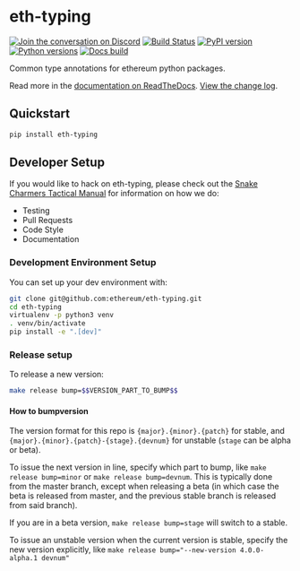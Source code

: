 # eth-typing

[![Join the conversation on Discord](https://img.shields.io/discord/809793915578089484?color=blue&label=chat&logo=discord&logoColor=white)](https://discord.gg/GHryRvPB84)
[![Build Status](https://circleci.com/gh/ethereum/eth-typing.svg?style=shield)](https://circleci.com/gh/ethereum/eth-typing)
[![PyPI version](https://badge.fury.io/py/eth-typing.svg)](https://badge.fury.io/py/eth-typing)
[![Python versions](https://img.shields.io/pypi/pyversions/eth-typing.svg)](https://pypi.python.org/pypi/eth-typing)
[![Docs build](https://readthedocs.org/projects/eth-typing/badge/?version=latest)](https://eth-typing.readthedocs.io/en/latest/?badge=latest)
   

Common type annotations for ethereum python packages.

Read more in the [documentation on ReadTheDocs](https://eth-typing.readthedocs.io/). [View the change log](https://eth-typing.readthedocs.io/en/latest/release_notes.html).

## Quickstart

```sh
pip install eth-typing
```

## Developer Setup

If you would like to hack on eth-typing, please check out the [Snake Charmers
Tactical Manual](https://github.com/ethereum/snake-charmers-tactical-manual)
for information on how we do:

- Testing
- Pull Requests
- Code Style
- Documentation

### Development Environment Setup

You can set up your dev environment with:

```sh
git clone git@github.com:ethereum/eth-typing.git
cd eth-typing
virtualenv -p python3 venv
. venv/bin/activate
pip install -e ".[dev]"
```

### Release setup

To release a new version:

```sh
make release bump=$$VERSION_PART_TO_BUMP$$
```

#### How to bumpversion

The version format for this repo is `{major}.{minor}.{patch}` for stable, and
`{major}.{minor}.{patch}-{stage}.{devnum}` for unstable (`stage` can be alpha or beta).

To issue the next version in line, specify which part to bump,
like `make release bump=minor` or `make release bump=devnum`. This is typically done from the
master branch, except when releasing a beta (in which case the beta is released from master,
and the previous stable branch is released from said branch).

If you are in a beta version, `make release bump=stage` will switch to a stable.

To issue an unstable version when the current version is stable, specify the
new version explicitly, like `make release bump="--new-version 4.0.0-alpha.1 devnum"`
